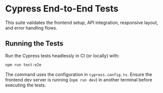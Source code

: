 # Cypress End-to-End Tests

This suite validates the frontend setup, API integration, responsive layout, and error handling flows.

## Running the Tests

Run the Cypress tests headlessly in CI (or locally) with:

```bash
npm run test:e2e
```

The command uses the configuration in `cypress.config.ts`. Ensure the frontend dev server is running (`npm run dev`) in another terminal before executing the tests.
